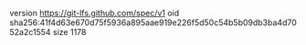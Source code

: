 version https://git-lfs.github.com/spec/v1
oid sha256:41f4d63e670d75f5936a895aae919e226f5d50c54b5b09db3ba4d7052a2c1554
size 1178
